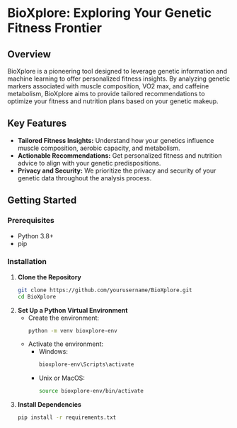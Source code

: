 # BioXplore: Exploring Your Genetic Fitness Frontier

## Overview
BioXplore is a pioneering tool designed to leverage genetic information and machine learning to offer personalized fitness insights. By analyzing genetic markers associated with muscle composition, VO2 max, and caffeine metabolism, BioXplore aims to provide tailored recommendations to optimize your fitness and nutrition plans based on your genetic makeup.

## Key Features
- **Tailored Fitness Insights:** Understand how your genetics influence muscle composition, aerobic capacity, and metabolism.
- **Actionable Recommendations:** Get personalized fitness and nutrition advice to align with your genetic predispositions.
- **Privacy and Security:** We prioritize the privacy and security of your genetic data throughout the analysis process.

## Getting Started
### Prerequisites
- Python 3.8+
- pip

### Installation
1. **Clone the Repository**
   ```bash
   git clone https://github.com/yourusername/BioXplore.git
   cd BioXplore
   ```
2. **Set Up a Python Virtual Environment**
   - Create the environment:
     ```bash
     python -m venv bioxplore-env
     ```
   - Activate the environment:
     - Windows:
       ```bash
       bioxplore-env\Scripts\activate
       ```
     - Unix or MacOS:
       ```bash
       source bioxplore-env/bin/activate
       ```
3. **Install Dependencies**
   ```bash
   pip install -r requirements.txt
   ```



